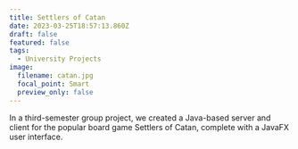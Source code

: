 ```yaml
---
title: Settlers of Catan
date: 2023-03-25T18:57:13.860Z
draft: false
featured: false
tags:
  - University Projects
image:
  filename: catan.jpg
  focal_point: Smart
  preview_only: false
---
```

In a third-semester group project, we created a Java-based server and client for the popular board game Settlers of Catan, complete with a JavaFX user interface.